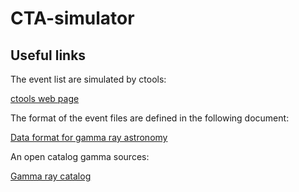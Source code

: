 # CTA-simulator

## Useful links

The event list are simulated by ctools:

[ctools web page](http://cta.irap.omp.eu/ctools/index.html)

The format of the event files are defined in the following document:

[Data format for gamma ray astronomy](http://gamma-astro-data-formats.readthedocs.io/en/latest/index.html)

An open catalog gamma sources:

[Gamma ray catalog](https://gamma-cat.readthedocs.io/)
